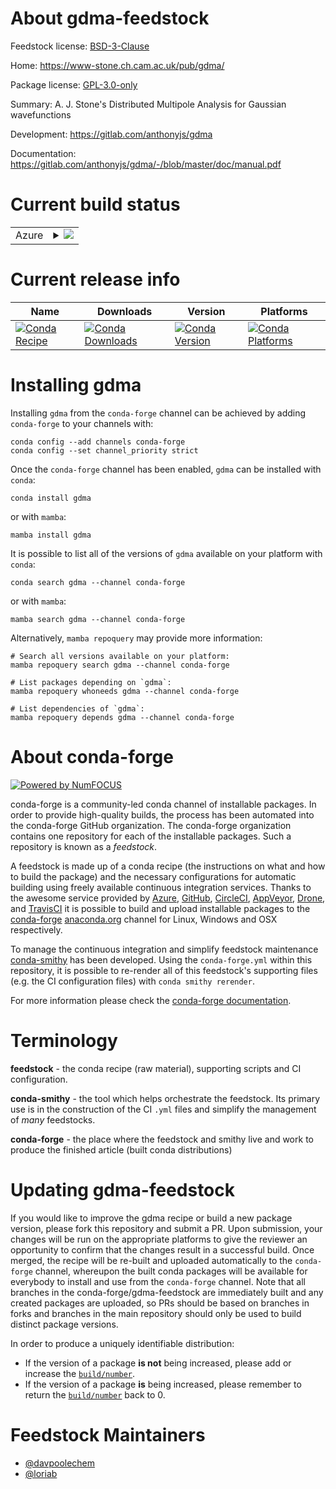 About gdma-feedstock
====================

Feedstock license: [BSD-3-Clause](https://github.com/conda-forge/gdma-feedstock/blob/main/LICENSE.txt)

Home: https://www-stone.ch.cam.ac.uk/pub/gdma/

Package license: [GPL-3.0-only](https://opensource.org/license/gpl-3-0/)

Summary: A. J. Stone's Distributed Multipole Analysis for Gaussian wavefunctions

Development: https://gitlab.com/anthonyjs/gdma

Documentation: https://gitlab.com/anthonyjs/gdma/-/blob/master/doc/manual.pdf

Current build status
====================


<table>
    
  <tr>
    <td>Azure</td>
    <td>
      <details>
        <summary>
          <a href="https://dev.azure.com/conda-forge/feedstock-builds/_build/latest?definitionId=19877&branchName=main">
            <img src="https://dev.azure.com/conda-forge/feedstock-builds/_apis/build/status/gdma-feedstock?branchName=main">
          </a>
        </summary>
        <table>
          <thead><tr><th>Variant</th><th>Status</th></tr></thead>
          <tbody><tr>
              <td>linux_64</td>
              <td>
                <a href="https://dev.azure.com/conda-forge/feedstock-builds/_build/latest?definitionId=19877&branchName=main">
                  <img src="https://dev.azure.com/conda-forge/feedstock-builds/_apis/build/status/gdma-feedstock?branchName=main&jobName=linux&configuration=linux%20linux_64_" alt="variant">
                </a>
              </td>
            </tr><tr>
              <td>linux_aarch64</td>
              <td>
                <a href="https://dev.azure.com/conda-forge/feedstock-builds/_build/latest?definitionId=19877&branchName=main">
                  <img src="https://dev.azure.com/conda-forge/feedstock-builds/_apis/build/status/gdma-feedstock?branchName=main&jobName=linux&configuration=linux%20linux_aarch64_" alt="variant">
                </a>
              </td>
            </tr><tr>
              <td>linux_ppc64le</td>
              <td>
                <a href="https://dev.azure.com/conda-forge/feedstock-builds/_build/latest?definitionId=19877&branchName=main">
                  <img src="https://dev.azure.com/conda-forge/feedstock-builds/_apis/build/status/gdma-feedstock?branchName=main&jobName=linux&configuration=linux%20linux_ppc64le_" alt="variant">
                </a>
              </td>
            </tr><tr>
              <td>osx_64</td>
              <td>
                <a href="https://dev.azure.com/conda-forge/feedstock-builds/_build/latest?definitionId=19877&branchName=main">
                  <img src="https://dev.azure.com/conda-forge/feedstock-builds/_apis/build/status/gdma-feedstock?branchName=main&jobName=osx&configuration=osx%20osx_64_" alt="variant">
                </a>
              </td>
            </tr><tr>
              <td>osx_arm64</td>
              <td>
                <a href="https://dev.azure.com/conda-forge/feedstock-builds/_build/latest?definitionId=19877&branchName=main">
                  <img src="https://dev.azure.com/conda-forge/feedstock-builds/_apis/build/status/gdma-feedstock?branchName=main&jobName=osx&configuration=osx%20osx_arm64_" alt="variant">
                </a>
              </td>
            </tr><tr>
              <td>win_64</td>
              <td>
                <a href="https://dev.azure.com/conda-forge/feedstock-builds/_build/latest?definitionId=19877&branchName=main">
                  <img src="https://dev.azure.com/conda-forge/feedstock-builds/_apis/build/status/gdma-feedstock?branchName=main&jobName=win&configuration=win%20win_64_" alt="variant">
                </a>
              </td>
            </tr>
          </tbody>
        </table>
      </details>
    </td>
  </tr>
</table>

Current release info
====================

| Name | Downloads | Version | Platforms |
| --- | --- | --- | --- |
| [![Conda Recipe](https://img.shields.io/badge/recipe-gdma-green.svg)](https://anaconda.org/conda-forge/gdma) | [![Conda Downloads](https://img.shields.io/conda/dn/conda-forge/gdma.svg)](https://anaconda.org/conda-forge/gdma) | [![Conda Version](https://img.shields.io/conda/vn/conda-forge/gdma.svg)](https://anaconda.org/conda-forge/gdma) | [![Conda Platforms](https://img.shields.io/conda/pn/conda-forge/gdma.svg)](https://anaconda.org/conda-forge/gdma) |

Installing gdma
===============

Installing `gdma` from the `conda-forge` channel can be achieved by adding `conda-forge` to your channels with:

```
conda config --add channels conda-forge
conda config --set channel_priority strict
```

Once the `conda-forge` channel has been enabled, `gdma` can be installed with `conda`:

```
conda install gdma
```

or with `mamba`:

```
mamba install gdma
```

It is possible to list all of the versions of `gdma` available on your platform with `conda`:

```
conda search gdma --channel conda-forge
```

or with `mamba`:

```
mamba search gdma --channel conda-forge
```

Alternatively, `mamba repoquery` may provide more information:

```
# Search all versions available on your platform:
mamba repoquery search gdma --channel conda-forge

# List packages depending on `gdma`:
mamba repoquery whoneeds gdma --channel conda-forge

# List dependencies of `gdma`:
mamba repoquery depends gdma --channel conda-forge
```


About conda-forge
=================

[![Powered by
NumFOCUS](https://img.shields.io/badge/powered%20by-NumFOCUS-orange.svg?style=flat&colorA=E1523D&colorB=007D8A)](https://numfocus.org)

conda-forge is a community-led conda channel of installable packages.
In order to provide high-quality builds, the process has been automated into the
conda-forge GitHub organization. The conda-forge organization contains one repository
for each of the installable packages. Such a repository is known as a *feedstock*.

A feedstock is made up of a conda recipe (the instructions on what and how to build
the package) and the necessary configurations for automatic building using freely
available continuous integration services. Thanks to the awesome service provided by
[Azure](https://azure.microsoft.com/en-us/services/devops/), [GitHub](https://github.com/),
[CircleCI](https://circleci.com/), [AppVeyor](https://www.appveyor.com/),
[Drone](https://cloud.drone.io/welcome), and [TravisCI](https://travis-ci.com/)
it is possible to build and upload installable packages to the
[conda-forge](https://anaconda.org/conda-forge) [anaconda.org](https://anaconda.org/)
channel for Linux, Windows and OSX respectively.

To manage the continuous integration and simplify feedstock maintenance
[conda-smithy](https://github.com/conda-forge/conda-smithy) has been developed.
Using the ``conda-forge.yml`` within this repository, it is possible to re-render all of
this feedstock's supporting files (e.g. the CI configuration files) with ``conda smithy rerender``.

For more information please check the [conda-forge documentation](https://conda-forge.org/docs/).

Terminology
===========

**feedstock** - the conda recipe (raw material), supporting scripts and CI configuration.

**conda-smithy** - the tool which helps orchestrate the feedstock.
                   Its primary use is in the construction of the CI ``.yml`` files
                   and simplify the management of *many* feedstocks.

**conda-forge** - the place where the feedstock and smithy live and work to
                  produce the finished article (built conda distributions)


Updating gdma-feedstock
=======================

If you would like to improve the gdma recipe or build a new
package version, please fork this repository and submit a PR. Upon submission,
your changes will be run on the appropriate platforms to give the reviewer an
opportunity to confirm that the changes result in a successful build. Once
merged, the recipe will be re-built and uploaded automatically to the
`conda-forge` channel, whereupon the built conda packages will be available for
everybody to install and use from the `conda-forge` channel.
Note that all branches in the conda-forge/gdma-feedstock are
immediately built and any created packages are uploaded, so PRs should be based
on branches in forks and branches in the main repository should only be used to
build distinct package versions.

In order to produce a uniquely identifiable distribution:
 * If the version of a package **is not** being increased, please add or increase
   the [``build/number``](https://docs.conda.io/projects/conda-build/en/latest/resources/define-metadata.html#build-number-and-string).
 * If the version of a package **is** being increased, please remember to return
   the [``build/number``](https://docs.conda.io/projects/conda-build/en/latest/resources/define-metadata.html#build-number-and-string)
   back to 0.

Feedstock Maintainers
=====================

* [@davpoolechem](https://github.com/davpoolechem/)
* [@loriab](https://github.com/loriab/)

